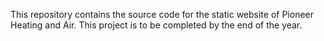 This repository contains the source code for the static website of Pioneer Heating and Air. This project is to be completed by the end of the year.
